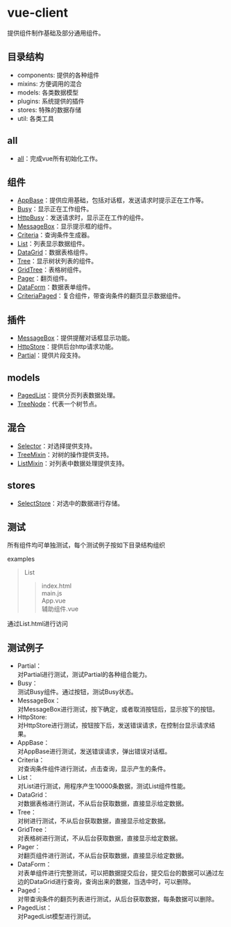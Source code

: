 # vue-client

提供组件制作基础及部分通用组件。

## 目录结构

* components: 提供的各种组件
* mixins: 方便调用的混合
* models: 各类数据模型
* plugins: 系统提供的插件
* stores: 特殊的数据存储
* util: 各类工具

## all

* [all](docs/all.md)：完成vue所有初始化工作。

## 组件

* [AppBase](docs/AppBase.md)：提供应用基础，包括对话框，发送请求时提示正在工作等。
* [Busy](docs/Busy.md)：显示正在工作组件。
* [HttpBusy](docs/HttpBusy.md)：发送请求时，显示正在工作的组件。
* [MessageBox](docs/MessageBox.md)：显示提示框的组件。
* [Criteria](docs/Criteria.md)：查询条件生成器。
* [List](docs/List.md)：列表显示数据组件。
* [DataGrid](docs/DataGrid.md)：数据表格组件。
* [Tree](docs/Tree.md)：显示树状列表的组件。
* [GridTree](docs/GridTree.md)：表格树组件。
* [Pager](docs/Pager.md)：翻页组件。
* [DataForm](docs/Pager.md)：数据表单组件。
* [CriteriaPaged](docs/CriteriaPaged.md)：复合组件，带查询条件的翻页显示数据组件。

## 插件

* [MessageBox](docs/MessageBox.md)：提供提醒对话框显示功能。
* [HttpStore](docs/MessageBox.md)：提供后台http请求功能。
* [Partial](docs/MessageBox.md)：提供片段支持。

## models

* [PagedList](docs/PagedList.md)：提供分页列表数据处理。
* [TreeNode](docs/TreeNode.md)：代表一个树节点。

## 混合

* [Selector](docs/Selector.md)：对选择提供支持。
* [TreeMixin](docs/TreeMixin.md)：对树的操作提供支持。
* [ListMixin](docs/ListMixin.md)：对列表中数据处理提供支持。

## stores

* [SelectStore](docs/Selector.md)：对选中的数据进行存储。

## 测试

所有组件均可单独测试，每个测试例子按如下目录结构组织

examples
>List
>>index.html  
>>main.js  
>>App.vue  
>>辅助组件.vue

通过List.html进行访问

## 测试例子

* Partial：  
对Partial进行测试，测试Partial的各种组合能力。
* Busy：  
测试Busy组件。通过按钮，测试Busy状态。
* MessageBox：  
对MessageBox进行测试，按下确定，或者取消按钮后，显示按下的按钮。
* HttpStore:  
对HttpStore进行测试，按钮按下后，发送错误请求，在控制台显示请求结果。
* AppBase：  
对AppBase进行测试，发送错误请求，弹出错误对话框。
* Criteria：  
对查询条件组件进行测试，点击查询，显示产生的条件。
* List：  
对List进行测试，用程序产生10000条数据，测试List组件性能。
* DataGrid：  
对数据表格进行测试，不从后台获取数据，直接显示给定数据。
* Tree：  
对树进行测试，不从后台获取数据，直接显示给定数据。
* GridTree：  
对表格树进行测试，不从后台获取数据，直接显示给定数据。
* Pager：  
对翻页组件进行测试，不从后台获取数据，直接显示给定数据。
* DataForm：  
对表单组件进行完整测试，可以把数据提交后台，提交后台的数据可以通过左边的DataGrid进行查询，查询出来的数据，当选中时，可以删除。
* Paged：  
对带查询条件的翻页列表进行测试，从后台获取数据，每条数据可以删除。
* PagedList：  
对PagedList模型进行测试。
